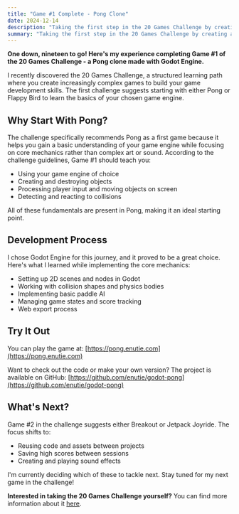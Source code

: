 ```yaml
---
title: "Game #1 Complete - Pong Clone"
date: 2024-12-14
description: "Taking the first step in the 20 Games Challenge by creating a Pong clone in Godot"
summary: "Taking the first step in the 20 Games Challenge by creating a Pong clone in Godot"
---
```


**One down, nineteen to go! Here's my experience completing Game #1 of the 20 Games Challenge - a Pong clone made with Godot Engine.**

I recently discovered the 20 Games Challenge, a structured learning path where you create increasingly complex games to build your game development skills. The first challenge suggests starting with either Pong or Flappy Bird to learn the basics of your chosen game engine.

## Why Start With Pong?

The challenge specifically recommends Pong as a first game because it helps you gain a basic understanding of your game engine while focusing on core mechanics rather than complex art or sound. According to the challenge guidelines, Game #1 should teach you:
- Using your game engine of choice
- Creating and destroying objects
- Processing player input and moving objects on screen
- Detecting and reacting to collisions

All of these fundamentals are present in Pong, making it an ideal starting point.

## Development Process

I chose Godot Engine for this journey, and it proved to be a great choice. Here's what I learned while implementing the core mechanics:

- Setting up 2D scenes and nodes in Godot
- Working with collision shapes and physics bodies
- Implementing basic paddle AI
- Managing game states and score tracking
- Web export process

## Try It Out

You can play the game at: [https://pong.enutie.com](https://pong.enutie.com)

Want to check out the code or make your own version? The project is available on GitHub: [https://github.com/enutie/godot-pong](https://github.com/enutie/godot-pong)

## What's Next?

Game #2 in the challenge suggests either Breakout or Jetpack Joyride. The focus shifts to:
- Reusing code and assets between projects
- Saving high scores between sessions
- Creating and playing sound effects

I'm currently deciding which of these to tackle next. Stay tuned for my next game in the challenge!

**Interested in taking the 20 Games Challenge yourself?** You can find more information about it [here](https://20_games_challenge.com).
